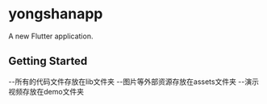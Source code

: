 # yongshanapp

A new Flutter application.

## Getting Started

--所有的代码文件存放在lib文件夹
--图片等外部资源存放在assets文件夹
--演示视频存放在demo文件夹
